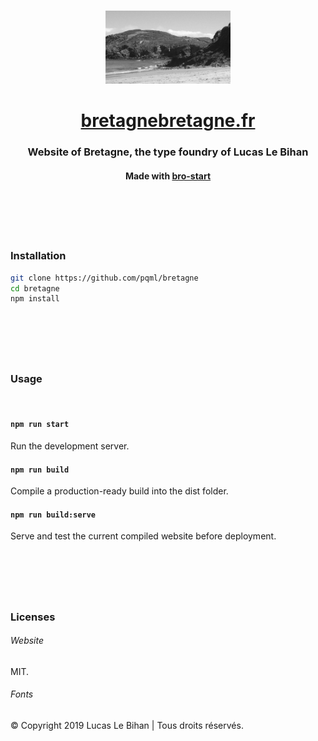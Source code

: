 <br>
<p align="center">
  <img src="static/images/bretagne.jpg" width="200" alt="bretagne">
</p>
<h1 align="center"><a href="http://bretagnebretagne.fr">bretagnebretagne.fr</a></h1>
<h3 align="center">Website of Bretagne, the type foundry of Lucas Le Bihan</h3>
<h4 align="center">Made with <a href="https://github.com/brocessing/bro-start">bro-start</a></h4>

<br><br>
<br><br>

### Installation

```sh
git clone https://github.com/pqml/bretagne
cd bretagne
npm install
```

<br>
<h1></h1>
<br>

### Usage
<br>

#### `npm run start`
Run the development server.

#### `npm run build`
Compile a production-ready build into the dist folder.

#### `npm run build:serve`
Serve and test the current compiled website before deployment.

<br>
<h1></h1>
<br>

### Licenses
###### Website
MIT.

###### Fonts
© Copyright 2019 Lucas Le Bihan | Tous droits réservés.

<br><br>
